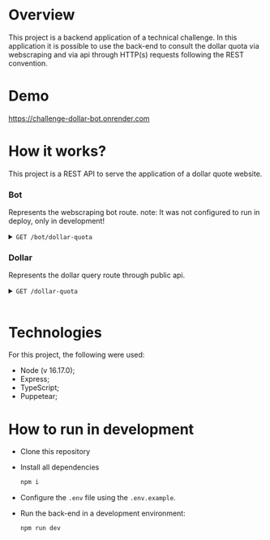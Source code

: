 # Overview

This project is a backend application of a technical challenge. In this application it is possible to use the back-end to consult the dollar quota via webscraping and via api through HTTP(s) requests following the REST convention.

# Demo

https://challenge-dollar-bot.onrender.com

# How it works?

This project is a REST API to serve the application of a dollar quote website.

### Bot

Represents the webscraping bot route.
note: It was not configured to run in deploy, only in development!

<details>
  <summary><code>GET /bot/dollar-quota</code></summary>
  <br/>
  <li>Search for the dollar quota.</li>
  <br/>
</details>

### Dollar

Represents the dollar query route through public api.

<details>
  <summary><code>GET /dollar-quota</code></summary>
  <br/>
  <li>Search for the dollar quota.</li>
  <br/>
</details>
<br/>

# Technologies
For this project, the following were used:

- Node (v 16.17.0);
- Express;
- TypeScript;
- Puppetear;

# How to run in development

- Clone this repository
- Install all dependencies

  ```bash
  npm i
  ```

- Configure the `.env` file using the `.env.example`.

- Run the back-end in a development environment:

  ```bash
  npm run dev
  ```
